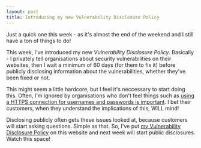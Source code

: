 ```yaml
---
layout: post
title: Introducing my new Vulnerability Disclosure Policy
---
```


Just a quick one this week - as it's almost the end of the weekend and I still have a ton of things to do!

This week, I've introduced my new *Vulnerability Disclosure Policy*. Basically - I privately tell organisations about security vulnerabilities on their websites, then I wait a minimum of 60 days (for them to fix it) before publicly disclosing information about the vulnerabilities, whether they've been fixed or not.

This might seem a little hardcore, but I feel it's neccessary to start doing this. Often, I'm ignored by organisations who don't feel things such as [using a HTTPS connection for usernames and passwords is important](https://www.troyhunt.com/heres-how-broken-todays-web-will-feel-in-chromes-secure-by-default-future/). I bet their customers, when they understand the implications of this, WILL mind!

Disclosing publicly often gets these issues looked at, because customers will start asking questions. Simple as that. 
So, I've put [my Vulnerability Disclosure Policy](http://blog.georgesale.co.uk/disclosures/) on this website and next week will start public disclosures. Watch this space!



